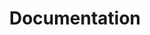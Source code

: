 ---
title: Documentation
description: Helpful descriptions of tools and resources used
image:

# Badge style
style:
    background: "#2a9d8f"
    color: "#fff"
---